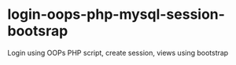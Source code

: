 # login-oops-php-mysql-session-bootsrap
Login using OOPs PHP script, create session, views using bootstrap
